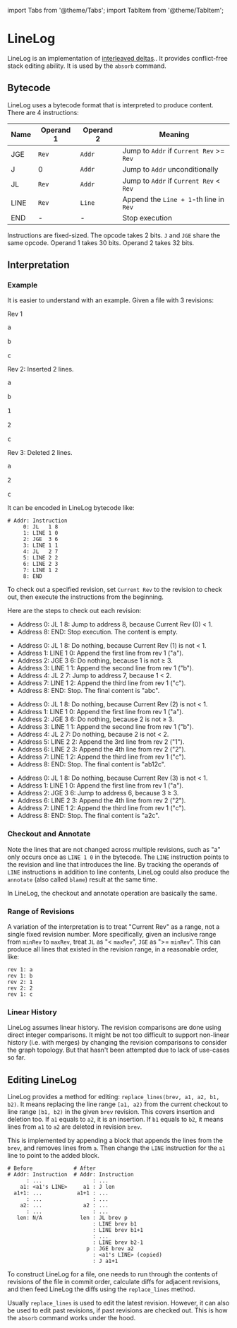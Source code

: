 import Tabs from '@theme/Tabs';
import TabItem from '@theme/TabItem';

# LineLog

LineLog is an implementation of [interleaved deltas](https://en.wikipedia.org/wiki/Interleaved_deltas)..
It provides conflict-free stack editing ability. It is used by the `absorb`
command.

## Bytecode

LineLog uses a bytecode format that is interpreted to produce content.
There are 4 instructions:

| Name | Operand 1 | Operand 2 | Meaning                                   |
|------|-----------|-----------|-------------------------------------------|
| JGE  | `Rev`     | `Addr`    | Jump to `Addr` if `Current Rev` >= `Rev`  |
| J    |  0        | `Addr`    | Jump to `Addr` unconditionally            |
| JL   | `Rev`     | `Addr`    | Jump to `Addr` if `Current Rev` < `Rev`   |
| LINE | `Rev`     | `Line`    | Append the `Line + 1`-th line in `Rev`    |
| END  | -         | -         | Stop execution                            |

Instructions are fixed-sized. The opcode takes 2 bits. `J` and `JGE` share the
same opcode. Operand 1 takes 30 bits. Operand 2 takes 32 bits.

## Interpretation

### Example

It is easier to understand with an example. Given a file with 3 revisions:

<div className="row">
  <div className="col col--4">
Rev 1
<pre>
a<br/>
b<br/>
c
</pre>
  </div>
  <div className="col col--4">
Rev 2: Inserted 2 lines.
<pre>
a<br/>
b<br/>
1<br/>
2<br/>
c
</pre>
  </div>
  <div className="col col--4">
Rev 3: Deleted 2 lines.
<pre>
a<br/>
2<br/>
c
</pre>
  </div>
</div>

It can be encoded in LineLog bytecode like:

```
# Addr: Instruction
     0: JL   1 8
     1: LINE 1 0
     2: JGE  3 6
     3: LINE 1 1
     4: JL   2 7
     5: LINE 2 2
     6: LINE 2 3
     7: LINE 1 2
     8: END
```

To check out a specified revision, set `Current Rev` to the revision to check
out, then execute the instructions from the beginning.

Here are the steps to check out each revision:

<Tabs>
  <TabItem value="r0" label="Rev 0">
    <ul>
      <li>Address 0: JL 1 8: Jump to address 8, because Current Rev (0) &lt; 1.</li>
      <li>Address 8: END: Stop execution. The content is empty.</li>
    </ul>
  </TabItem>
  <TabItem value="r1" label="Rev 1" default>
    <ul>
      <li>Address 0: JL 1 8: Do nothing, because Current Rev (1) is not &lt; 1.</li>
      <li>Address 1: LINE 1 0: Append the first line from rev 1 ("a").</li>
      <li>Address 2: JGE 3 6: Do nothing, because 1 is not &ge; 3.</li>
      <li>Address 3: LINE 1 1: Append the second line from rev 1 ("b").</li>
      <li>Address 4: JL 2 7: Jump to address 7, because 1 &lt; 2.</li>
      <li>Address 7: LINE 1 2: Append the third line from rev 1 ("c").</li>
      <li>Address 8: END: Stop. The final content is "abc".</li>
    </ul>
  </TabItem>
  <TabItem value="r2" label="Rev 2">
    <ul>
      <li>Address 0: JL 1 8: Do nothing, because Current Rev (2) is not &lt; 1.</li>
      <li>Address 1: LINE 1 0: Append the first line from rev 1 ("a").</li>
      <li>Address 2: JGE 3 6: Do nothing, because 2 is not &ge; 3.</li>
      <li>Address 3: LINE 1 1: Append the second line from rev 1 ("b").</li>
      <li>Address 4: JL 2 7: Do nothing, because 2 is not &lt; 2.</li>
      <li>Address 5: LINE 2 2: Append the 3rd line from rev 2 ("1").</li>
      <li>Address 6: LINE 2 3: Append the 4th line from rev 2 ("2").</li>
      <li>Address 7: LINE 1 2: Append the third line from rev 1 ("c").</li>
      <li>Address 8: END: Stop. The final content is "ab12c".</li>
    </ul>
  </TabItem>
  <TabItem value="r3" label="Rev 3">
    <ul>
      <li>Address 0: JL 1 8: Do nothing, because Current Rev (3) is not &lt; 1.</li>
      <li>Address 1: LINE 1 0: Append the first line from rev 1 ("a").</li>
      <li>Address 2: JGE 3 6: Jump to address 6, because 3 &ge; 3.</li>
      <li>Address 6: LINE 2 3: Append the 4th line from rev 2 ("2").</li>
      <li>Address 7: LINE 1 2: Append the third line from rev 1 ("c").</li>
      <li>Address 8: END: Stop. The final content is "a2c".</li>
    </ul>
  </TabItem>
</Tabs>

### Checkout and Annotate

Note the lines that are not changed across multiple revisions, such as "a" only
occurs once as `LINE 1 0` in the bytecode. The `LINE` instruction points to the
revision and line that introduces the line. By tracking the operands of `LINE`
instructions in addition to line contents, LineLog could also produce the
`annotate` (also called `blame`) result at the same time.

In LineLog, the checkout and annotate operation are basically the same.

### Range of Revisions

A variation of the interpretation is to treat "Current Rev" as a range, not a
single fixed revision number. More specifically, given an inclusive range from
`minRev` to `maxRev`, treat `JL` as "< `maxRev`", `JGE` as ">= `minRev`". This
can produce all lines that existed in the revision range, in a reasonable order,
like:

    rev 1: a
    rev 1: b
    rev 2: 1
    rev 2: 2
    rev 1: c

### Linear History

LineLog assumes linear history. The revision comparisons are done using direct
integer comparisons. It might be not too difficult to support non-linear
history (i.e.  with merges) by changing the revision comparisons to consider
the graph topology. But that hasn't been attempted due to lack of use-cases so
far.


## Editing LineLog

LineLog provides a method for editing: `replace_lines(brev, a1, a2, b1, b2)`.
It means replacing the line range `[a1, a2)` from the current checkout to line
range `[b1, b2)` in the given `brev` revision. This covers insertion and
deletion too. If `a1` equals to `a2`, it is an insertion. If `b1` equals to
`b2`, it means lines from `a1` to `a2` are deleted in revision `brev`.

This is implemented by appending a block that appends the lines from the
`brev`, and removes lines from `a`. Then change the `LINE` instruction for the
`a1` line to point to the added block.

```
# Before             # After
# Addr: Instruction  # Addr: Instruction
      : ...                : ...
    a1: <a1's LINE>     a1 : J len
  a1+1: ...           a1+1 : ...
      : ...                : ...
    a2: ...             a2 : ...
      : ...                : ...
   len: N/A            len : JL brev p
                           : LINE brev b1
                           : LINE brev b1+1
                           : ...
                           : LINE brev b2-1
                         p : JGE brev a2
                           : <a1's LINE> (copied)
                           : J a1+1
```

To construct LineLog for a file, one needs to run through the contents of revisions
of the file in commit order, calculate diffs for adjacent revisions, and then
feed LineLog the diffs using the `replace_lines` method.

Usually `replace_lines` is used to edit the latest revision. However, it can
also be used to edit past revisions, if past revisions are checked out. This
is how the `absorb` command works under the hood.
